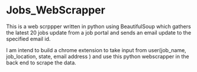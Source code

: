 # Jobs_WebScrapper
This is a web scrppper written in python using BeautifulSoup which gathers the latest 20 jobs update from a job portal and sends an email update to the specified email id.

I am intend to build a chrome extension to take input from user(job_name, job_location, state, email address ) and use this python webscrapper in the back end to scrape the data.
